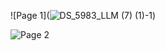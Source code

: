


![Page 1](![DS_5983_LLM (7) (1)-1](https://github.com/DhruvMiyani/Dialogue-Summarization-Hugging-Face-Transformers/assets/54111873/e816d846-0093-4e2d-87bb-714ace7f6c4a))

![Page 2](/path/to/image2.png)

